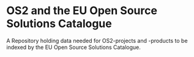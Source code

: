 # OS2 and the EU Open Source Solutions Catalogue

A Repository holding data needed for OS2-projects and -products to be indexed by the EU Open Source Solutions Catalogue.
